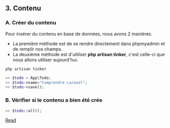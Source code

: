 ## 3. Contenu
### A. Créer du contenu

Pour insérer du contenu en base de données, nous avons 2 manières. 
* La première méthode est de se rendre directement dans phpmyadmin et de remplir nos champs. 
* La deuxième mèthode est d'utiliser **php artisan tinker**, c'est celle-ci que nous allons utiliser aujourd'hui.

```console
php artisan tinker
```

```php
>> $todo = App\Todo;
>> $todo->name="Comprendre Laravel";
>> $todo->save();
```

### B. Vérifier si le contenu a bien été crée

```php
>> $todo::all();
```

[Read](https://github.com/pierrenoel/Laravel/blob/master/Exercice/004_read.md)
